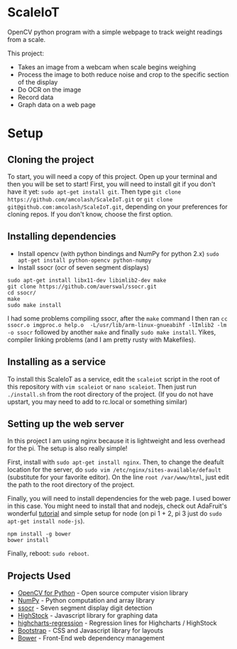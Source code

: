 # ScaleIoT
OpenCV python program with a simple webpage to track weight readings from a scale.

This project:
- Takes an image from a webcam when scale begins weighing
- Process the image to both reduce noise and crop to the specific section of the display
- Do OCR on the image
- Record data
- Graph data on a web page

# Setup

## Cloning the project
To start, you will need a copy of this project. Open up your terminal and then you will be set to start! First, you will need to install git if you don't have it yet: `sudo apt-get install git`. Then type `git clone https://github.com/amcolash/ScaleIoT.git` or `git clone git@github.com:amcolash/ScaleIoT.git`, depending on your preferences for cloning repos. If you don't know, choose the first option.

## Installing dependencies
- Install opencv (with python bindings and NumPy for python 2.x)
  `sudo apt-get install python-opencv python-numpy`
- Install ssocr (ocr of seven segment displays)
```
sudo apt-get install libx11-dev libimlib2-dev make
git clone https://github.com/auerswal/ssocr.git
cd ssocr/
make
sudo make install
```

I had some problems compiling ssocr, after the `make` command I then ran `cc   ssocr.o imgproc.o help.o  -L/usr/lib/arm-linux-gnueabihf -lImlib2 -lm -o ssocr` followed by another `make` and finally `sudo make install`. Yikes, compiler linking problems (and I am pretty rusty with Makefiles).

## Installing as a service
To install this ScaleIoT as a service, edit the `scaleiot` script in the root of this repository with `vim scaleiot` or `nano scaleiot`. Then just run `./install.sh` from the root directory of the project. (If you do not have upstart, you may need to add to rc.local or something similar)

## Setting up the web server
In this project I am using nginx because it is lightweight and less overhead for the pi. The setup is also really simple!

First, install with `sudo apt-get install nginx`. Then, to change the deafult location for the server, do `sudo vim /etc/nginx/sites-available/default` (substitute for your favorite editor). On the line `root /var/www/html`, just edit the path to the root directory of the project.

Finally, you will need to install dependencies for the web page. I used bower in this case. You might need to install that and nodejs, check out AdaFruit's wonderful [tutorial](https://learn.adafruit.com/node-embedded-development/installing-node-dot-js) and simple setup for node (on pi 1 + 2, pi 3 just do `sudo apt-get install node-js`).
```
npm install -g bower
bower install
```

Finally, reboot: `sudo reboot`.

## Projects Used
- [OpenCV for Python](http://opencv.org/) - Open source computer vision library
- [NumPy](http://www.numpy.org/) - Python computation and array library
- [ssocr](https://www.unix-ag.uni-kl.de/~auerswal/ssocr/) - Seven segment display digit detection
- [HighStock](http://www.highcharts.com/products/highstock) - Javascript library for graphing data
- [highcharts-regression](https://github.com/streamlinesocial/highcharts-regression) - Regression lines for Highcharts / HighStock
- [Bootstrap](http://getbootstrap.com/) - CSS and Javascript library for layouts
- [Bower](http://bower.io/) - Front-End web dependency management
